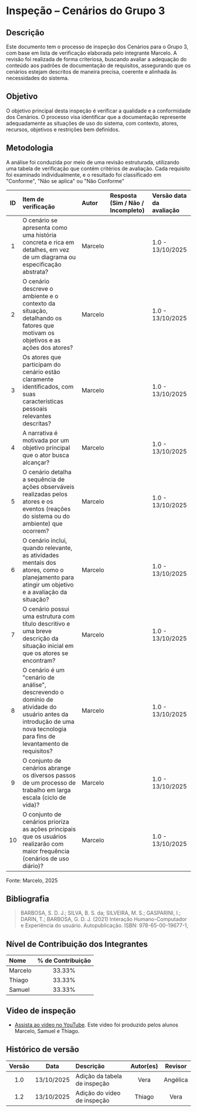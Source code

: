 # Inspeção – Cenários do Grupo 3
## Descrição

Este documento tem o processo de inspeção dos Cenários para o Grupo 3, com base em lista de verificação elaborada pelo integrante Marcelo. A revisão foi realizada de forma criteriosa, buscando avaliar a adequação do conteúdo aos padrões de documentação de requisitos, assegurando que os cenários estejam descritos de maneira precisa, coerente e alinhada às necessidades do sistema.

## Objetivo

O objetivo principal desta inspeção é verificar a qualidade e a conformidade dos Cenários. O processo visa identificar que a documentação represente adequadamente as situações de uso do sistema, com contexto, atores, recursos, objetivos e restrições bem definidos.

##  Metodologia

A análise foi conduzida por meio de uma revisão estruturada, utilizando uma tabela de verificação que contém critérios de avaliação. Cada requisito foi examinado individualmente, e o resultado foi classificado em "Conforme", "Não se aplica" ou "Não Conforme"

|  ID  | Item de verificação                                                                                                                                                              | Autor     | Resposta (Sim / Não / Incompleto) | Versão data da avaliação |
|:----:|:---------------------------------------------------------------------------------------------------------------------------------------------------------------------------------|:----------|:----------------------------------|:-------------------------|
|  1   | O cenário se apresenta como uma história concreta e rica em detalhes, em vez de um diagrama ou especificação abstrata?                                                           | Marcelo   |                                   | 1.0 - 13/10/2025         |
|  2   | O cenário descreve o ambiente e o contexto da situação, detalhando os fatores que motivam os objetivos e as ações dos atores?                                                    | Marcelo   |                                   | 1.0 - 13/10/2025         |
|  3   | Os atores que participam do cenário estão claramente identificados, com suas características pessoais relevantes descritas?                                                      | Marcelo   |                                   | 1.0 - 13/10/2025         |
|  4   | A narrativa é motivada por um objetivo principal que o ator busca alcançar?                                                                                                      | Marcelo   |                                   | 1.0 - 13/10/2025         |
|  5   | O cenário detalha a sequência de ações observáveis realizadas pelos atores e os eventos (reações do sistema ou do ambiente) que ocorrem?                                         | Marcelo   |                                   | 1.0 - 13/10/2025         |
|  6   | O cenário inclui, quando relevante, as atividades mentais dos atores, como o planejamento para atingir um objetivo e a avaliação da situação?                                    | Marcelo   |                                   | 1.0 - 13/10/2025         |
|  7   | O cenário possui uma estrutura com título descritivo e uma breve descrição da situação inicial em que os atores se encontram?                                                    | Marcelo   |                                   | 1.0 - 13/10/2025         |
|  8   | O cenário é um "cenário de análise", descrevendo o domínio de atividade do usuário antes da introdução de uma nova tecnologia para fins de levantamento de requisitos?           | Marcelo   |                                   | 1.0 - 13/10/2025         |
|  9   | O conjunto de cenários abrange os diversos passos de um processo de trabalho em larga escala (ciclo de vida)?                                                                    | Marcelo   |                                   | 1.0 - 13/10/2025         |
|  10  | O conjunto de cenários prioriza as ações principais que os usuários realizarão com maior frequência (cenários de uso diário)?                                                    | Marcelo   |                                   | 1.0 - 13/10/2025         |

Fonte: Marcelo, 2025

## Bibliografia

> BARBOSA, S. D. J.; SILVA, B. S. da; SILVEIRA, M. S.; GASPARINI, I.; DARIN, T.; BARBOSA, G. D. J. (2021) Interação Humano-Computador e Experiência do usuário. Autopublicação. ISBN: 978-65-00-19677-1,

## Nível de Contribuição dos Integrantes

| Nome   | % de Contribuição |
|:-------|:-----------------:|
| Marcelo |        33.33%        |
| Thiago |        33.33%        |
| Samuel |        33.33%        |


## Video de inspeção 
- [Assista ao vídeo no YouTube](https://youtu.be/MBGN-T71PzY). Este video foi produzido pelos alunos Marcelo, Samuel e Thiago.

## Histórico de versão

| Versão |    Data     | Descrição                     | Autor(es) | Revisor  |
|:------:|:-----------:|:------------------------------|:---------:|:--------:|
|  1.0   | 13/10/2025  | Adição da tabela de inspeção  |  Vera	    | Angélica |
|  1.2   | 13/10/2025  | Adição do vídeo de inspeção   |  Thiago   |  Vera    |


